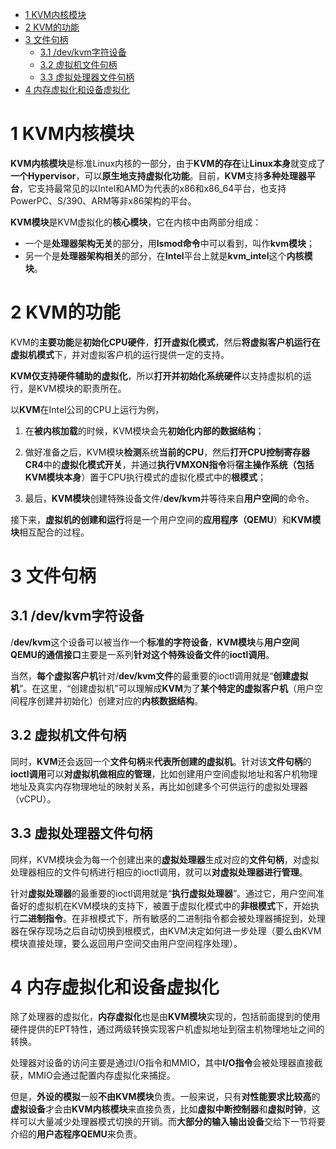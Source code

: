 
<!-- @import "[TOC]" {cmd="toc" depthFrom=1 depthTo=6 orderedList=false} -->

<!-- code_chunk_output -->

* [1 KVM内核模块](#1-kvm内核模块)
* [2 KVM的功能](#2-kvm的功能)
* [3 文件句柄](#3-文件句柄)
	* [3.1 /dev/kvm字符设备](#31-devkvm字符设备)
	* [3.2 虚拟机文件句柄](#32-虚拟机文件句柄)
	* [3.3 虚拟处理器文件句柄](#33-虚拟处理器文件句柄)
* [4 内存虚拟化和设备虚拟化](#4-内存虚拟化和设备虚拟化)

<!-- /code_chunk_output -->

# 1 KVM内核模块

**KVM内核模块**是标准Linux内核的一部分，由于**KVM的存在**让**Linux本身**就变成了**一个Hypervisor**，可以**原生地支持虚拟化功能**。目前，**KVM**支持**多种处理器平台**，它支持最常见的以Intel和AMD为代表的x86和x86_64平台，也支持PowerPC、S/390、ARM等非x86架构的平台。

**KVM模块**是KVM虚拟化的**核心模块**，它在内核中由两部分组成：

- 一个是**处理器架构无关**的部分，用**lsmod命令**中可以看到，叫作**kvm模块**；
- 另一个是**处理器架构相关**的部分，在**Intel**平台上就是**kvm\_intel**这个**内核模块**。

# 2 KVM的功能

KVM的**主要功能**是**初始化CPU硬件**，**打开虚拟化模式**，然后**将虚拟客户机运行在虚拟机模式**下，并对虚拟客户机的运行提供一定的支持。

**KVM仅支持硬件辅助的虚拟化**，所以**打开并初始化系统硬件**以支持虚拟机的运行，是KVM模块的职责所在。

以**KVM**在Intel公司的CPU上运行为例，

1. 在**被内核加载**的时候，KVM模块会先**初始化内部的数据结构**；

2. 做好准备之后，KVM模块**检测**系统**当前的CPU**，然后**打开CPU控制寄存器CR4**中的**虚拟化模式开关**，并通过**执行VMXON指令**将**宿主操作系统（包括KVM模块本身**）置于CPU执行模式的虚拟化模式中的**根模式**；

3. 最后，**KVM模块**创建特殊设备文件/**dev/kvm**并等待来自**用户空间**的命令。

接下来，**虚拟机的创建和运行**将是一个用户空间的**应用程序（QEMU**）和**KVM模块**相互配合的过程。

# 3 文件句柄

## 3.1 /dev/kvm字符设备

/**dev/kvm**这个设备可以被当作一个**标准的字符设备**，**KVM模块**与**用户空间QEMU的通信接口**主要是一系列**针对这个特殊设备文件**的**ioctl调用**。

当然，**每个虚拟客户机**针对/**dev/kvm文件**的最重要的ioctl调用就是“**创建虚拟机**”。在这里，“创建虚拟机”可以理解成**KVM**为了**某个特定的虚拟客户机**（用户空间程序创建并初始化）创建对应的**内核数据结构**。

## 3.2 虚拟机文件句柄

同时，**KVM**还会返回一个**文件句柄**来**代表所创建的虚拟机**。针对该**文件句柄**的**ioctl调用**可以**对虚拟机做相应的管理**，比如创建用户空间虚拟地址和客户机物理地址及真实内存物理地址的映射关系，再比如创建多个可供运行的虚拟处理器（vCPU）。

## 3.3 虚拟处理器文件句柄

同样，KVM模块会为每一个创建出来的**虚拟处理器**生成对应的**文件句柄**，对虚拟处理器相应的文件句柄进行相应的ioctl调用，就可以**对虚拟处理器进行管理**。

针对**虚拟处理器**的最重要的ioctl调用就是“**执行虚拟处理器**”。通过它，用户空间准备好的虚拟机在KVM模块的支持下，被置于虚拟化模式中的**非根模式**下，开始执行**二进制指令**。在非根模式下，所有敏感的二进制指令都会被处理器捕捉到，处理器在保存现场之后自动切换到根模式，由KVM决定如何进一步处理（要么由KVM模块直接处理，要么返回用户空间交由用户空间程序处理）。

# 4 内存虚拟化和设备虚拟化

除了处理器的虚拟化，**内存虚拟化**也是由**KVM模块**实现的，包括前面提到的使用硬件提供的EPT特性，通过两级转换实现客户机虚拟地址到宿主机物理地址之间的转换。

处理器对设备的访问主要是通过I/O指令和MMIO，其中**I/O指令**会被处理器直接截获，MMIO会通过配置内存虚拟化来捕捉。

但是，**外设的模拟**一般**不由KVM模块**负责。一般来说，只有**对性能要求比较高**的**虚拟设备**才会由**KVM内核模块**来直接负责，比如**虚拟中断控制器**和**虚拟时钟**，这样可以大量减少处理器模式切换的开销。而**大部分的输入输出设备**交给下一节将要介绍的**用户态程序QEMU**来负责。
